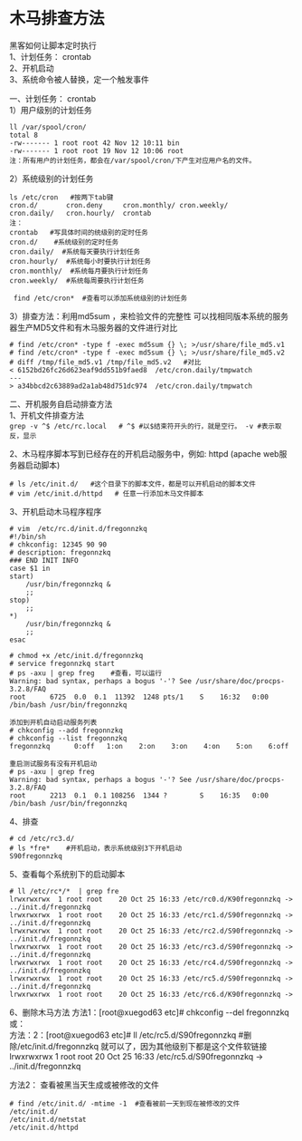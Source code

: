 木马排查方法
===========
黑客如何让脚本定时执行  
1、计划任务： crontab  
2、开机启动  
3、系统命令被人替换，定一个触发事件  

一、计划任务： crontab  
1）用户级别的计划任务  
```
ll /var/spool/cron/ 
total 8
-rw------- 1 root root 42 Nov 12 10:11 bin
-rw------- 1 root root 19 Nov 12 10:06 root
注：所有用户的计划任务，都会在/var/spool/cron/下产生对应用户名的文件。
```  
2）系统级别的计划任务  
```
ls /etc/cron   #按两下tab键
cron.d/       cron.deny     cron.monthly/ cron.weekly/
cron.daily/   cron.hourly/  crontab   
注：
crontab   #写具体时间的统级别的定时任务
cron.d/    #系统级别的定时任务
cron.daily/  #系统每天要执行计划任务
cron.hourly/  #系统每小时要执行计划任务
cron.monthly/  #系统每月要执行计划任务
cron.weekly/  #系统每周要执行计划任务
```  
```  find /etc/cron*  #查看可以添加系统级别的计划任务 ```  

3）排查方法：利用md5sum ，来检验文件的完整性
可以找相同版本系统的服务器生产MD5文件和有木马服务器的文件进行对比
```
# find /etc/cron* -type f -exec md5sum {} \; >/usr/share/file_md5.v1
# find /etc/cron* -type f -exec md5sum {} \; >/usr/share/file_md5.v2
# diff /tmp/file_md5.v1 /tmp/file_md5.v2   #对比
< 6152bd26fc26d623eaf9dd551b9faed8  /etc/cron.daily/tmpwatch
---
> a34bbcd2c63889ad2a1ab48d751dc974  /etc/cron.daily/tmpwatch
```  
二、开机服务自启动排查方法  
1、开机文件排查方法  
``` grep -v ^$ /etc/rc.local   # ^$ #以$结束符开头的行，就是空行。 -v #表示取反，显示 ```  

2、木马程序脚本写到已经存在的开机启动服务中，例如: httpd (apache web服务器启动脚本)
```
# ls /etc/init.d/   #这个目录下的脚本文件，都是可以开机启动的脚本文件
# vim /etc/init.d/httpd   # 任意一行添加木马文件脚本
```  
3、开机启动木马程序程序  
```
# vim  /etc/rc.d/init.d/fregonnzkq
#!/bin/sh
# chkconfig: 12345 90 90
# description: fregonnzkq
### END INIT INFO
case $1 in
start)
    /usr/bin/fregonnzkq &
    ;;
stop)
    ;;
*)
    /usr/bin/fregonnzkq &
    ;;
esac

# chmod +x /etc/init.d/fregonnzkq 
# service fregonnzkq start
# ps -axu | grep freg    #查看，可以运行
Warning: bad syntax, perhaps a bogus '-'? See /usr/share/doc/procps-3.2.8/FAQ
root      6725  0.0  0.1  11392  1248 pts/1    S    16:32   0:00 /bin/bash /usr/bin/fregonnzkq

添加到开机自动启动服务列表
# chkconfig --add fregonnzkq
# chkconfig --list fregonnzkq
fregonnzkq     	0:off	1:on	2:on	3:on	4:on	5:on	6:off

重启测试服务有没有开机启动
# ps -axu | grep freg
Warning: bad syntax, perhaps a bogus '-'? See /usr/share/doc/procps-3.2.8/FAQ
root      2213  0.1  0.1 108256  1344 ?        S    16:35   0:00 /bin/bash /usr/bin/fregonnzkq
```  

4、排查  
```
# cd /etc/rc3.d/
# ls *fre*    #开机启动，表示系统级别3下开机启动
S90fregonnzkq
```  
5、查看每个系统别下的启动脚本  
```
# ll /etc/rc*/*  | grep fre
lrwxrwxrwx  1 root root    20 Oct 25 16:33 /etc/rc0.d/K90fregonnzkq -> ../init.d/fregonnzkq
lrwxrwxrwx  1 root root    20 Oct 25 16:33 /etc/rc1.d/S90fregonnzkq -> ../init.d/fregonnzkq
lrwxrwxrwx  1 root root    20 Oct 25 16:33 /etc/rc2.d/S90fregonnzkq -> ../init.d/fregonnzkq
lrwxrwxrwx  1 root root    20 Oct 25 16:33 /etc/rc3.d/S90fregonnzkq -> ../init.d/fregonnzkq
lrwxrwxrwx  1 root root    20 Oct 25 16:33 /etc/rc4.d/S90fregonnzkq -> ../init.d/fregonnzkq
lrwxrwxrwx  1 root root    20 Oct 25 16:33 /etc/rc5.d/S90fregonnzkq -> ../init.d/fregonnzkq
lrwxrwxrwx  1 root root    20 Oct 25 16:33 /etc/rc6.d/K90fregonnzkq ->
```  
6、删除木马方法
方法1：[root@xuegod63 etc]#  chkconfig --del fregonnzkq  
或：  
方法：2：[root@xuegod63 etc]# ll /etc/rc5.d/S90fregonnzkq   #删除/etc/init.d/fregonnzkq 就可以了，因为其他级别下都是这个文件软链接  
lrwxrwxrwx 1 root root 20 Oct 25 16:33 /etc/rc5.d/S90fregonnzkq -> ../init.d/fregonnzkq  

方法2： 查看被黑当天生成或被修改的文件  
```
# find /etc/init.d/ -mtime -1  #查看被前一天到现在被修改的文件
/etc/init.d/
/etc/init.d/netstat
/etc/init.d/httpd
```  

